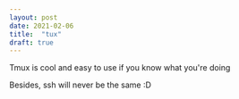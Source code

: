 ```yaml
---
layout: post
date: 2021-02-06
title:  "tux"
draft: true
---
```



Tmux is cool and easy to use if you know what you're doing


Besides, ssh will never be the same :D 
